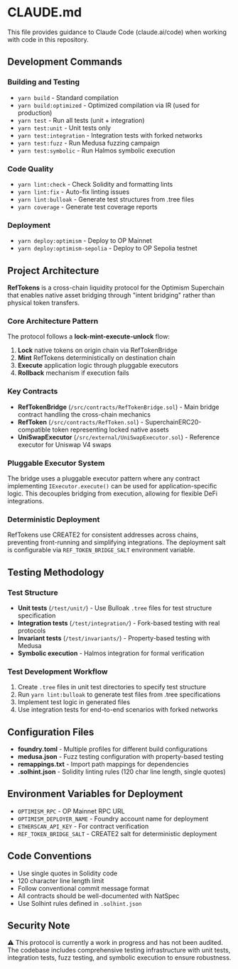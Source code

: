 # CLAUDE.md

This file provides guidance to Claude Code (claude.ai/code) when working with code in this repository.

## Development Commands

### Building and Testing
- `yarn build` - Standard compilation
- `yarn build:optimized` - Optimized compilation via IR (used for production)
- `yarn test` - Run all tests (unit + integration)
- `yarn test:unit` - Unit tests only
- `yarn test:integration` - Integration tests with forked networks
- `yarn test:fuzz` - Run Medusa fuzzing campaign
- `yarn test:symbolic` - Run Halmos symbolic execution

### Code Quality
- `yarn lint:check` - Check Solidity and formatting lints
- `yarn lint:fix` - Auto-fix linting issues
- `yarn lint:bulloak` - Generate test structures from .tree files
- `yarn coverage` - Generate test coverage reports

### Deployment
- `yarn deploy:optimism` - Deploy to OP Mainnet
- `yarn deploy:optimism-sepolia` - Deploy to OP Sepolia testnet

## Project Architecture

**RefTokens** is a cross-chain liquidity protocol for the Optimism Superchain that enables native asset bridging through "intent bridging" rather than physical token transfers.

### Core Architecture Pattern

The protocol follows a **lock-mint-execute-unlock** flow:
1. **Lock** native tokens on origin chain via RefTokenBridge
2. **Mint** RefTokens deterministically on destination chain
3. **Execute** application logic through pluggable executors
4. **Rollback** mechanism if execution fails

### Key Contracts

- **RefTokenBridge** (`/src/contracts/RefTokenBridge.sol`) - Main bridge contract handling the cross-chain mechanics
- **RefToken** (`/src/contracts/RefToken.sol`) - SuperchainERC20-compatible token representing locked native assets
- **UniSwapExecutor** (`/src/external/UniSwapExecutor.sol`) - Reference executor for Uniswap V4 swaps

### Pluggable Executor System

The bridge uses a pluggable executor pattern where any contract implementing `IExecutor.execute()` can be used for application-specific logic. This decouples bridging from execution, allowing for flexible DeFi integrations.

### Deterministic Deployment

RefTokens use CREATE2 for consistent addresses across chains, preventing front-running and simplifying integrations. The deployment salt is configurable via `REF_TOKEN_BRIDGE_SALT` environment variable.

## Testing Methodology

### Test Structure
- **Unit tests** (`/test/unit/`) - Use Bulloak `.tree` files for test structure specification
- **Integration tests** (`/test/integration/`) - Fork-based testing with real protocols
- **Invariant tests** (`/test/invariants/`) - Property-based testing with Medusa
- **Symbolic execution** - Halmos integration for formal verification

### Test Development Workflow
1. Create `.tree` files in unit test directories to specify test structure
2. Run `yarn lint:bulloak` to generate test files from .tree specifications
3. Implement test logic in generated files
4. Use integration tests for end-to-end scenarios with forked networks

## Configuration Files

- **foundry.toml** - Multiple profiles for different build configurations
- **medusa.json** - Fuzz testing configuration with property-based testing
- **remappings.txt** - Import path mappings for dependencies
- **.solhint.json** - Solidity linting rules (120 char line length, single quotes)

## Environment Variables for Deployment

- `OPTIMISM_RPC` - OP Mainnet RPC URL
- `OPTIMISM_DEPLOYER_NAME` - Foundry account name for deployment
- `ETHERSCAN_API_KEY` - For contract verification
- `REF_TOKEN_BRIDGE_SALT` - CREATE2 salt for deterministic deployment

## Code Conventions

- Use single quotes in Solidity code
- 120 character line length limit
- Follow conventional commit message format
- All contracts should be well-documented with NatSpec
- Use Solhint rules defined in `.solhint.json`

## Security Note

⚠️ This protocol is currently a work in progress and has not been audited. The codebase includes comprehensive testing infrastructure with unit tests, integration tests, fuzz testing, and symbolic execution to ensure robustness.